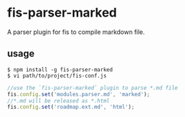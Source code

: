 # fis-parser-marked

A parser plugin for fis to compile markdown file.

## usage

    $ npm install -g fis-parser-marked
    $ vi path/to/project/fis-conf.js

```javascript
//use the `fis-parser-marked` plugin to parse *.md file
fis.config.set('modules.parser.md', 'marked');
//*.md will be released as *.html
fis.config.set('roadmap.ext.md', 'html');